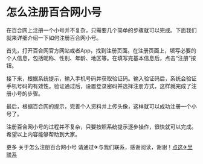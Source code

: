 # 怎么注册百合网小号

在百合网上注册一个小号并不复杂，只需要几个简单的步骤就可以完成。下面我们就来详细介绍一下如何注册百合网小号。

首先，打开百合网官方网站或者App，找到注册页面。在注册页面上，填写必要的个人信息，包括昵称、性别、年龄、地区等。在填写完基本信息后，点击“注册”按钮。

接下来，根据系统提示，输入手机号码并获取验证码。输入验证码后，系统会验证手机号码的有效性。验证通过后，设置登录密码并选择注册方式，这样就完成了注册小号的步骤。

最后，根据百合网的提示，完善个人资料并上传头像，这样就可以成功注册一个小号了。

注册百合网小号的过程并不复杂，只要按照系统提示逐步操作，很快就可以完成。希望以上内容能够帮助到大家。

更多 关于怎么注册百合网小号 请通过✈与我们联系，感谢阅读，谢谢！[点这✈里联系](https://c.k02.cc)